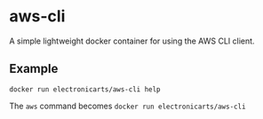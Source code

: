 # aws-cli
A simple lightweight docker container for using the AWS CLI client.

## Example
```
docker run electronicarts/aws-cli help
```
The ```aws``` command becomes ```docker run electronicarts/aws-cli```

